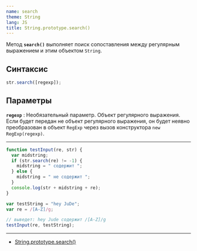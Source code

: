 ```yaml
---
name: search
theme: String
lang: JS
title: String.prototype.search()
---
```


Метод **`search()`** выполняет поиск сопоставления между регулярным выражением и этим объектом `String`.

## Синтаксис

```js
str.search([regexp]);
```

## Параметры

**`regexp`**
: Необязательный параметр. Объект регулярного выражения. Если будет передан не объект регулярного выражения, он будет неявно преобразован в объект `RegExp` через вызов конструктора `new RegExp(regexp)`.

---

```js
function testInput(re, str) {
  var midstring;
  if (str.search(re) != -1) {
    midstring = " содержит ";
  } else {
    midstring = " не содержит ";
  }
  console.log(str + midstring + re);
}

var testString = "hey JuDe";
var re = /[A-Z]/g;

// выведет: hey Jude содержит /[A-Z]/g
testInput(re, testString);
```

---

- [String.prototype.search()](https://developer.mozilla.org/ru/docs/Web/JavaScript/Reference/Global_Objects/String/search)
